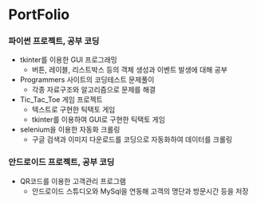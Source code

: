 # PortFolio

### 파이썬 프로젝트, 공부 코딩
  - tkinter를 이용한 GUI 프로그래밍
    - 버튼, 레이블, 리스트박스 등의 객체 생성과 이벤트 발생에 대해 공부
  - Programmers 사이트의 코딩테스트 문제풀이
    - 각종 자료구조와 알고리즘으로 문제를 해결
  - Tic_Tac_Toe 게임 프로젝트
    - 텍스트로 구현한 틱택토 게임
    - tkinter를 이용하여 GUI로 구현한 틱택토 게임
  - selenium을 이용한 자동화 크롤링
    - 구글 검색과 이미지 다운로드를 코딩으로 자동화하여 데이터를 크롤링
    
### 안드로이드 프로젝트, 공부 코딩
  - QR코드를 이용한 고객관리 프로그램
    - 안드로이드 스튜디오와 MySql을 연동해 고객의 명단과 방문시간 등을 저장
    
    
    
    
    
    
    
    
    
    
    
    
    
    
    
    
    
    
    
